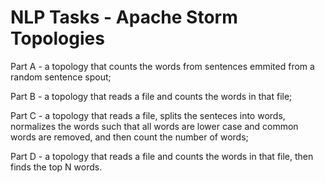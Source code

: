 # NLP Tasks - Apache Storm Topologies

Part A - a topology that counts the words from sentences emmited from a random sentence spout;

Part B - a topology that reads a file and counts the words in that file;

Part C - a topology that reads a file, splits the senteces into words, normalizes the words such that all words are lower case and common words are removed, and then count the number of words;

Part D - a topology that reads a file and counts the words in that file, then finds the top N words.
